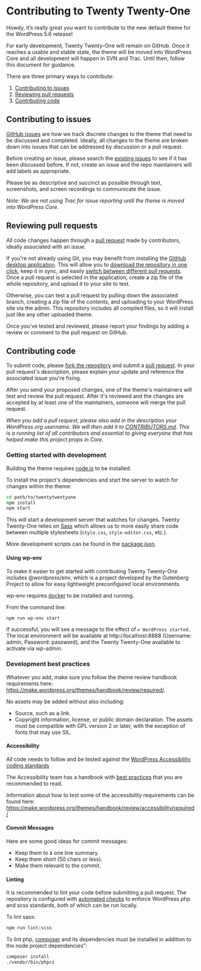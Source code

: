 # Contributing to Twenty Twenty-One

Howdy, it’s really great you want to contribute to the new default theme for the WordPress 5.6 release! 

For early development, Twenty Twenty-One will remain on GitHub. Once it reaches a usable and stable state, the theme will be moved into WordPress Core and all development will happen in SVN and Trac. Until then, follow this document for guidance.

There are three primary ways to contribute:

1. [Contributing to issues](#contributing-to-issues)
2. [Reviewing pull requests](#reviewing-pull-requests)
3. [Contributing code](#contributing-code)

## Contributing to issues 

[GitHub issues](https://github.com/WordPress/twentytwentyone/issues) are how we track discrete changes to the theme that need to be discussed and completed. Ideally, all changes to the theme are broken down into issues that can be addressed by discussion or a pull request.

Before creating an issue, please search the [existing issues](https://github.com/WordPress/twentytwentyone/issues) to see if it has been discussed before. If not, create an issue and the repo maintainers will add labels as appropriate. 

Please be as descriptive and succinct as possible through text, screenshots, and screen recordings to communicate the issue.

_Note: We are not using Trac for issue reporting until the theme is moved into WordPress Core._


## Reviewing pull requests

All code changes happen through a [pull request](https://help.github.com/articles/creating-a-pull-request/) made by contributors, ideally associated with an issue.

If you're not already using Git, you may benefit from installing the [GitHub desktop application](https://desktop.github.com). This will allow you to [download the repository in  one click](https://help.github.com/desktop/guides/contributing-to-projects/cloning-a-repository-from-github-to-github-desktop/), keep it in sync, and easily [switch between different pull requests](https://help.github.com/desktop/guides/contributing-to-projects/accessing-a-pull-request-locally/). Once a pull request is selected in the application, create a zip file of the whole repository, and upload it to your site to test.

Otherwise, you can test a pull request by pulling down the associated branch, creating a zip file of the contents, and uploading to your WordPress site via the admin. This repository includes all compiled files, so it will install just like any other uploaded theme.

Once you've tested and reviewed, please report your findings by adding a review or comment to the pull request on GitHub.

## Contributing code

To submit code, please [fork the repository](https://help.github.com/articles/fork-a-repo/) and submit a [pull request](https://help.github.com/articles/creating-a-pull-request/). In your pull request's description, please explain your update and reference the associated issue you're fixing.

After you send your proposed changes, one of the theme's maintainers will test and review the pull request. After it's reviewed and the changes are accepted by at least one of the maintainers, someone will merge the pull request. 

_When you add a pull request, please also add in the description your WordPress.org username. We will then add it to [CONTRIBUTORS.md](/CONTRIBUTORS.md). This is a running list of all contributors and essential to giving everyone that has helped make this project props in Core._

### Getting started with development

Building the theme requires [node.js](https://nodejs.org/en/) to be installed. 

To install the project's dependencies and start the server to watch for changes within the theme: 

```sh
cd path/to/twentytwentyone
npm install
npm start
```

This will start a development server that watches for changes. Twenty Twenty-One relies on [Sass](https://sass-lang.com/guide) which allows us to more easily share code between multiple stylesheets (`style.css`, `style-editor.css`, etc.).

More development scripts can be found in the [package.json](/package.json).

#### Using wp-env

To make it easier to get started with contributing Twenty Twenty-One includes @wordpress/env, which is a project developed by the Gutenberg Project to allow for easy lightweight preconfigured local environments. 

wp-env requires [docker](https://docs.docker.com/get-docker/) to be installed and running. 

From the command line:

```sh
npm run wp-env start
```

If successful, you will see a message to the effect of `✔ WordPress started.` The local environment will be available at http://localhost:8888 (Username: admin, Password: password), and the Twenty Twenty-One available to activate via wp-admin. 

### Development best practices

Whatever you add, make sure you follow the theme review handbook requirements here: https://make.wordpress.org/themes/handbook/review/required/.

No assets may be added without also including:
- Source, such as a link.
- Copyright information, license, or public domain declaration.
The assets must be compatible with GPL version 2 or later, with the exception of fonts that may use SIL.

#### Accessibility

All code needs to follow and be tested against the [WordPress Accessibility coding standards](https://developer.wordpress.org/coding-standards/wordpress-coding-standards/accessibility/)

The Accessibility team has a handbook with [best practices](https://make.wordpress.org/accessibility/handbook/markup/) that you are recommended to read.

Information about how to test some of the accessibility requirements can be found here: https://make.wordpress.org/themes/handbook/review/accessibility/required/

#### Commit Messages

Here are some good ideas for commit messages:

- Keep them to a one line summary.
- Keep them short (50 chars or less).
- Make them relevant to the commit.

#### Linting

It is recommended to lint your code before submitting a pull request. The repository is configured with [automated checks](https://github.com/WordPress/twentytwentyone/actions) to enforce WordPress php and scss standards, both of which can be run locally. 

To lint sass:

```sh
npm run lint:scss
```

To lint php, [composer](https://getcomposer.org/download/) and its dependencies must be installed in addition to the node project dependencies":

```sh
composer install
./vendor/bin/phpcs
```
